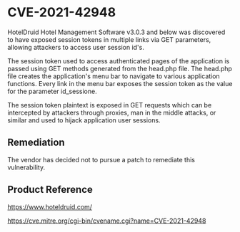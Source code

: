 
# CVE-2021-42948
HotelDruid Hotel Management Software v3.0.3 and below was discovered to have exposed session tokens in multiple links via GET parameters, allowing attackers to access user session id's.

The session token used to access authenticated pages of the application is passed using GET methods generated from the head.php file.  The head.php file creates the application's menu bar to navigate to various application functions.  Every link in the menu bar exposes the session token as the value for the parameter id_sessione.

The session token plaintext is exposed in GET requests which can be intercepted by attackers through proxies, man in the middle attacks, or similar and used to hijack application user sessions.

## Remediation
The vendor has decided not to pursue a patch to remediate this vulnerability.

## Product Reference
https://www.hoteldruid.com/

https://cve.mitre.org/cgi-bin/cvename.cgi?name=CVE-2021-42948

